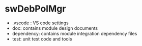 # swDebPolMgr

- .vscode : VS code settings
- doc: contains module design documents
- dependency: contains module integration dependency files
- test: unit test code and tools
